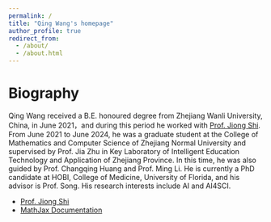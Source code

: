```yaml
---
permalink: /
title: "Qing Wang's homepage"
author_profile: true
redirect_from: 
  - /about/
  - /about.html
---
```




Biography
======
Qing Wang received a B.E. honoured degree from Zhejiang Wanli University, China, in June 2021，and during this period he worked with [Prof. Jiong Shi](https://scholar.google.com/citations?hl=zh-CN&authuser=1&user=i4CxYLwAAAAJ). From June 2021 to June 2024, he was a graduate student at the College of Mathematics and Computer Science of Zhejiang Normal University and supervised by Prof. Jia Zhu in Key Laboratory of Intelligent Education Technology and Application of Zhejiang Province. In this time, he was also guided by Prof. Changqing Huang and Prof. Ming Li. He is currently a PhD candidate at HOBI, College of Medicine, University of Florida, and his advisor is Prof. Song. His research interests include AI and AI4SCI.

 * [Prof. Jiong Shi](https://scholar.google.com/citations?hl=zh-CN&authuser=1&user=i4CxYLwAAAAJ)
 * [MathJax Documentation](https://docs.mathjax.org/en/latest/)





